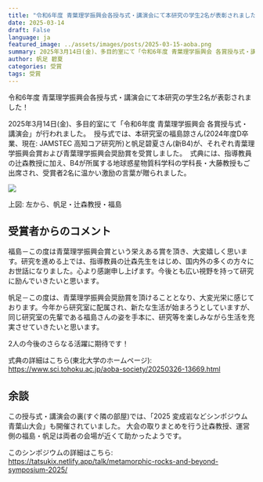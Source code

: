 ```yaml
---
title: "令和6年度 青葉理学振興会各授与式・講演会にて本研究の学生2名が表彰されました！"
date: 2025-03-14
draft: False
language: ja
featured_image: ../assets/images/posts/2025-03-15-aoba.png
summary: 2025年3月14日(金)、多目的室にて「令和6年度 青葉理学振興会 各賞授与式・講演会」が行われました。 
author: 帆足 碧夏
categories: 受賞
tags: 受賞
---
```


令和6年度 青葉理学振興会各授与式・講演会にて本研究の学生2名が表彰されました！

2025年3月14日(金)、多目的室にて「令和6年度 青葉理学振興会 各賞授与式・講演会」が行われました。 
授与式では、本研究室の福島諒さん(2024年度D卒業、現在: JAMSTEC 高知コア研究所)と帆足碧夏さん(新B4)が、それぞれ青葉理学振興会賞および青葉理学振興会奨励賞を受賞しました。 
式典には、指導教員の辻森教授に加え、B4が所属する地球惑星物質科学科の学科長・大藤教授もご出席され、受賞者2名に温かい激励の言葉が贈られました。 

![](/images/posts/2025-03-15-aoba/image.png)

上図: 左から、帆足・辻森教授・福島

## 受賞者からのコメント

福島－この度は青葉理学振興会賞という栄えある賞を頂き、大変嬉しく思います。研究を進める上では、指導教員の辻森先生をはじめ、国内外の多くの方々にお世話になりました。心より感謝申し上げます。今後とも広い視野を持って研究に励んでいきたいと思います。

帆足－この度は、青葉理学振興会奨励賞を頂けることとなり、大変光栄に感じております。今年から研究室に配属され、新たな生活が始まろうとしていますが、同じ研究室の先輩である福島さんの姿を手本に、研究等を楽しみながら生活を充実させていきたいと思います。

2人の今後のさらなる活躍に期待です！ 

式典の詳細はこちら(東北大学のホームページ):
<br>
https://www.sci.tohoku.ac.jp/aoba-society/20250326-13669.html

## 余談

この授与式・講演会の裏(すぐ隣の部屋)では、「2025 変成岩などシンポジウム　青葉山大会」も開催されていました。
大会の取りまとめを行う辻森教授、運営側の福島・帆足は両者の会場が近くて助かったようです。

このシンポジウムの詳細はこちら:
<br>
https://tatsukix.netlify.app/talk/metamorphic-rocks-and-beyond-symposium-2025/



